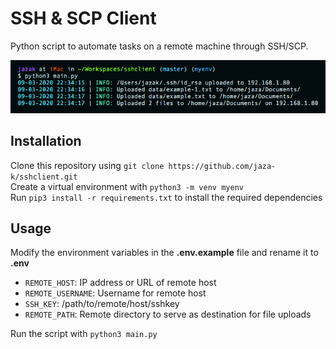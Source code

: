 # SSH & SCP Client

Python script to automate tasks on a remote machine through SSH/SCP.

![Demo Image](./img/demo.png)

## Installation

Clone this repository using ```git clone https://github.com/jaza-k/sshclient.git```\
Create a virtual environment with ```python3 -m venv myenv```\
Run ```pip3 install -r requirements.txt``` to install the required dependencies

## Usage

Modify the environment variables in the **.env.example** file and rename it to **.env**

* `REMOTE_HOST`: IP address or URL of remote host
* `REMOTE_USERNAME`: Username for remote host
* `SSH_KEY`: /path/to/remote/host/sshkey
* `REMOTE_PATH`: Remote directory to serve as destination for file uploads

Run the script with ```python3 main.py```